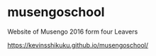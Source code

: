 # musengoschool
Website of Musengo 2016 form four Leavers

https://kevinsshikuku.github.io/musengoschool/
